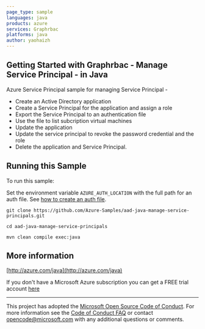 ```yaml
---
page_type: sample
languages: java
products: azure
services: Graphrbac
platforms: java
author: yaohaizh
---
```


## Getting Started with Graphrbac - Manage Service Principal - in Java ##


  Azure Service Principal sample for managing Service Principal -
   - Create an Active Directory application
   - Create a Service Principal for the application and assign a role
   - Export the Service Principal to an authentication file
   - Use the file to list subcription virtual machines
   - Update the application
   - Update the service principal to revoke the password credential and the role
   - Delete the application and Service Principal.
 

## Running this Sample ##

To run this sample:

Set the environment variable `AZURE_AUTH_LOCATION` with the full path for an auth file. See [how to create an auth file](https://github.com/Azure/azure-libraries-for-java/blob/master/AUTH.md).

    git clone https://github.com/Azure-Samples/aad-java-manage-service-principals.git

    cd aad-java-manage-service-principals

    mvn clean compile exec:java

## More information ##

[http://azure.com/java](http://azure.com/java)

If you don't have a Microsoft Azure subscription you can get a FREE trial account [here](http://go.microsoft.com/fwlink/?LinkId=330212)

---

This project has adopted the [Microsoft Open Source Code of Conduct](https://opensource.microsoft.com/codeofconduct/). For more information see the [Code of Conduct FAQ](https://opensource.microsoft.com/codeofconduct/faq/) or contact [opencode@microsoft.com](mailto:opencode@microsoft.com) with any additional questions or comments.